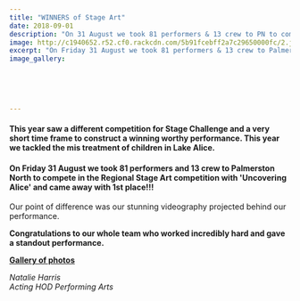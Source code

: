 ```yaml
---
title: "WINNERS of Stage Art"
date: 2018-09-01
description: "On 31 August we took 81 performers & 13 crew to PN to compete in the Regional Stage Art & came away with 1st place!.."
image: http://c1940652.r52.cf0.rackcdn.com/5b91fcebff2a7c29650000fc/2.jpg
excerpt: "On Friday 31 August we took 81 performers & 13 crew to Palmerston North to compete in the Regional Stage Art competition and came away with 1st place!!!"
image_gallery:
    
    
    
    
    
---
```


<h4>This year saw a different competition for Stage Challenge and a very short time frame to construct a winning worthy performance. This year we tackled the mis treatment of children in Lake Alice.</h4>
<h4>On Friday 31 August we took 81 performers and 13 crew to Palmerston North to compete in the Regional Stage Art competition with 'Uncovering Alice' and came away with 1st place!!!</h4>
<p>Our point of difference was our stunning videography projected behind our performance.</p>
<p><strong>Congratulations to our whole team who worked incredibly hard and gave a standout performance.</strong></p>
<p><strong><a href="http://www.whanganuihigh.school.nz/media/gallery/2018-winners-of-stage-art">Gallery of photos</a></strong></p>
<p><em>Natalie Harris</em><br /><em>Acting HOD Performing Arts</em></p>


